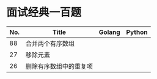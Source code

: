 # 面试经典一百题

| No. | Title                  | Golang | Python |
| --- | ---------------------- | ------ | ------ |
| 88  | 合并两个有序数组       |        |        |
| 27  | 移除元素               |        |        |
| 26  | 删除有序数组中的重复项 |        |        |
